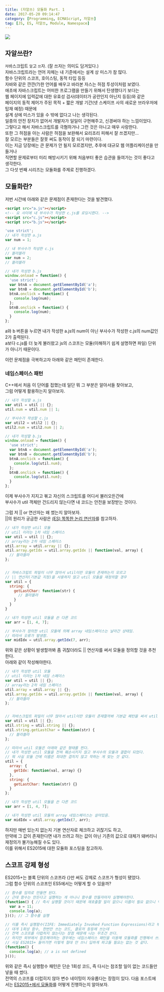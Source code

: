 ```yaml
---
title: (자알쓰) 모듈화 Part. 1
date: 2017-05-20 09:14:47
category: [Programming, ECMAScript, 자알쓰]
tag: [JS, ES, 자알쓰, Module, Namespace]
---
```

![](thumb.png)

## 자알쓰란?
`자`바스크립트 `알`고 `쓰`자. (잘 쓰자는 의미도 담겨있다.)  
자바스크립트라는 언어 자체는 내 기준에서는 설계 상 미스가 참 많다.  
함수 단위의 스코프, 호이스팅, 동적 타입 등등  
자바와 같은 깐깐(?)한 언어를 배우고 바라본 자스는 허점 투성이처럼 보였다.  
애초에 자바스크립트는 어떠한 프로그램을 만들기 위해서 탄생했다기 보다는  
웹 페이지에 입력값에 대한 유효성 검사(데이터가 공란인지 아닌지 등등)와 같은  
페이지의 동적 제어가 주된 목적 + 짧은 개발 기간(넷 스케이프 사의 새로운 브라우저에 탑재 예정) 때문에  
설계 상에 미스가 있을 수 밖에 없다고 나는 생각된다.  
일종의 안전 장치가 없어서 개발자가 일일이 구현해주고, 신경써야 하는 느낌이었다.  
그렇다고 해서 자바스크립트를 극혐하거나 그런 것은 아니고 매우 사랑한다.  
또한 그 허점을 아는 사람은 허점을 보완해서 요리조리 피해서 잘 쓰겠지만...  
잘 모르는 부분들은 잘못 써도 동작이 잘 되기 마련이다.  
이는 지금 당장에는 큰 문제가 안 될지 모르겠지만, 추후에 대규모 웹 어플리케이션을 만들거나  
직면할 문제로부터 미리 해방시키기 위해 처음부터 좋은 습관을 들여가는 것이 좋다고 생각한다.  
그 다섯 번째 시리즈는 모듈화를 주제로 진행하겠다.

## 모듈화란?
저번 시간에 아래와 같은 문제점이 존재한다는 것을 발견했다.  
```html
<script src="a.js"></script>
<!-- 요 사이에 내 부사수가 작성한 c.js를 로딩시켰다. -->
<script src="c.js"></script>
<script src="b.js"></script>
```
```javascript
'use strict';
// 내가 작성한 a.js
var num = 1;

// 내 부사수가 작성한 c.js
// 블라블라
var num = 2;
// 블라블라

// 내가 작성한 b.js
window.onload = function() {
  'use strict';
  var btnA = document.getElementById('a');
  var btnB = document.getElementById('b');
  btnA.onclick = function() {
    console.log(num);
  };
  btnB.onclick = function() {
    console.log(num);
  }
};
```

a와 b 버튼을 누르면 내가 작성한 a.js의 num이 아닌 부사수가 작성한 c.js의 num값인 2가 출력된다.  
a보다 c.js를 더 늦게 불러왔고 js의 스코프는 모듈(이해하기 쉽게 설명하면 파일) 단위가 아니기 때문이다.  

이런 문제점을 극복하고자 아래와 같은 패턴이 존재한다.  

### 네임스페이스 패턴
C++에서 처음 이 단어를 접했는데 일단 뭐 그 부분은 알아서들 찾아보고,  
그럼 어떻게 활용하는지 알아보자.  
```javascript
// 내가 작성할 a.js
var util = util || {};
util.num = util.num || 1;

// 부사수가 작성할 c.js
var util2 = util2 || {};
util2.num = util2.num || 2;

// 내가 작성할 b.js
window.onload = function() {
  'use strict';
  var btnA = document.getElementById('a');
  var btnB = document.getElementById('b');
  btnA.onclick = function() {
    console.log(util.num);
  };
  btnB.onclick = function() {
    console.log(util.num);
  }
};
```

이제 부사수가 지지고 볶고 자신의 스크립트를 어디서 불러오든간에  
부사수가 util 객체만 건드리지 않는다면 내 코드는 안전을 보장받는 것이다.  

그럼 저 || or 연산자는 왜 썼는지 알아보자.  
||의 원리가 궁금한 사람은 [(ES) 똑똑한 논리 연산자](/2017/02/13/es-logical-operator/)를 참고하자.  
```javascript
// 내가 작성한 util 모듈
// util 이라는 1차 네임 스페이스
var util = util || {};
// array라는 2차 네임 스페이스
util.array = util.array || {};
util.array.getIdx = util.array.getIdx || function(val, array) { 
  // 블라블라
};


// 자바스크립트 파일이 너무 많아서 util이란 모듈이 존재하는지 모르고
// || 연산자(기본값 지정)을 사용하지 않고 util 모듈을 재정의할 경우
var util = {
  string: {
    getLastChar: function(str) {
      // 블라블라
    }
  }
}

// 내가 작성한 util 모듈을 쓴 다른 코드
var arr = [1, 4, 7];

// 부사수가 정의한 util 모듈에 의해 array 네임스페이스는 날아간 상태임.
// 따라서 오류가 발생함.
var midIdx = util.array.getIdx(7, arr);
```

위와 같은 상황이 발생할까봐 좀 귀찮더라도 || 연산자를 써서 모듈을 정의할 것을 추천한다.  
아래와 같이 작성해야한다.  
```javascript
// 내가 작성한 util 모듈
// util 이라는 1차 네임 스페이스
var util = util || {};
// array라는 2차 네임 스페이스
util.array = util.array || {};
util.array.getIdx = util.array.getIdx || function(val, array) { 
  // 블라블라
};


// 자바스크립트 파일이 너무 많아서 util이란 모듈이 존재할까봐 기본값 패턴을 써서 util 모듈을 정의한 경우
var util = util || {};
util.string = util.string || {};
util.string.getLastChar = function(str) {
  // 블라블라
};

// 따라서 util 모듈은 아래와 같은 형태를 띈다.
// 내가 작성한 util 모듈을 전혀 훼손시키지 않고 부사수의 모듈과 결합이 되었다.
// 뭐 사실 모듈 간에 이름은 최대한 겹치지 않고 작하는 게 맞는 것 같다.
util = {
  array: {
    getIdx: function(val, array) {}
  },
  string: {
    getLastChar: function(str) {}
  }
};

// 내가 작성한 util 모듈을 쓴 다른 코드
var arr = [1, 4, 7];

// 내가 작성한 util 모듈의 array 네임스페이스는 살아있음.
var midIdx = util.array.getIdx(7, arr);
```

하지만 매번 있는지 없는지 기본 연산자로 체크하고 귀찮기도 하고,  
만약에 그 값이 존재한다면 내가 쓰려고 하는 값이 아닌 기존의 값으로 대체가 돼버리니  
재정의가 불가능해질 수도 있다.  
이를 위해서 ES2015에 대한 모듈화 포스팅을 참고하자.  

## 스코프 강제 형성
ES2015+는 블록 단위의 스코프라 {}만 써도 강제로 스코프가 형성이 됐었다.  
그럼 함수 단위의 스코프인 ES5에서는 어떻게 할 수 있을까?  
```javascript
// 함수를 임의로 만들면 된다.
// 근데 함수는 만든다고 실행하는 게 아니니 함수를 만들자마자 실행해야한다.
(function() { // 즉시 실행할 것이기 때문에 재호출할 일이 없으니 이름이 필요 없으니 익명함수로 작
  var a = 11;
  console.log(a);
})(); // 그 함수를 실행

// 이를 즉시 실행함수(IIFE: Immediately Invoked Function Expressions)라고 부른다.  
// 대개 1회성 함수, 한번만 쓰는 코드, 클로저 등등에 쓰는데
// 전역 스코프를 더럽히지 않는다는 장점 때문에 나는 무조건 쓴다.  
// 하지만 외부에서 참조해야하는 경우에는 네임스페이스 패턴을 이용해 모듈화를 진행해서 쓰는 편이다.
// 사실 ES2015+ 들어가면 이렇게 절대 안 쓰니 딥하게 파고들 필요는 없는 것 같다.
(function() {
  console.log(a); // a is not defined
}());
```

위와 같은 즉시 실행함수 패턴은 단순 1회성 코드, 즉 다시는 참조할 일이 없는 코드들만 넣을 때 썼다.  
전역의 스코프를 더럽히지 않아 변수 네이밍이 자유롭다는 장점이 있다.
다음 포스트에서는 [ES2015+에서 모듈화](/2017/05/20/js-006-module/)를 어떻게 진행하는지 알아보자.  